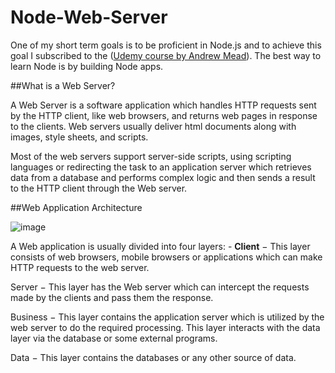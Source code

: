 # Node-Web-Server
One of my short term goals is to be proficient in Node.js and to achieve this goal I subscribed to the ([Udemy course by Andrew Mead](https://www.udemy.com/the-complete-nodejs-developer-course-2/learn/v4/overview)).
The best way to learn Node is by building Node apps.

##What is a Web Server?

A Web Server is a software application which handles HTTP requests sent by the HTTP client, like web browsers, and returns web pages in response to the clients. Web servers usually deliver html documents along with images, style sheets, and scripts.

Most of the web servers support server-side scripts, using scripting languages or redirecting the task to an application server which retrieves data from a database and performs complex logic and then sends a result to the HTTP client through the Web server.

##Web Application Architecture

![image](https://user-images.githubusercontent.com/28790452/29979364-c42b331e-8f0a-11e7-9e6f-a27dbc8a33d0.png)

A Web application is usually divided into four layers:
    - **Client** − This layer consists of web browsers, mobile browsers or applications which can make HTTP requests to the web server.

Server − This layer has the Web server which can intercept the requests made by the clients and pass them the response.

Business − This layer contains the application server which is utilized by the web server to do the required processing. This layer interacts with the data layer via the database or some external programs.

Data − This layer contains the databases or any other source of data.